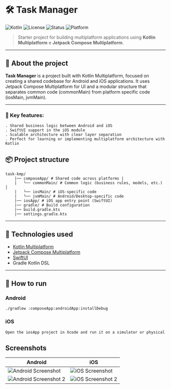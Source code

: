 # 🛠️ Task Manager

![Kotlin](https://img.shields.io/badge/Kotlin-Multiplatform-blueviolet?logo=kotlin)
![License](https://img.shields.io/badge/license-MIT-green)
![Status](https://img.shields.io/badge/status-em%20desenvolvimento-yellow)
![Platform](https://img.shields.io/badge/platform-Android%20%7C%20iOS-lightgrey)

> Starter project for building multiplatform applications using **Kotlin Multiplatform** e **Jetpack Compose Multiplatform**.

---

## 🚀 About the project

**Task Manager** is a project built with Kotlin Multiplatform, focused on creating a shared codebase for Android and iOS applications. It uses Jetpack Compose Multiplatform for UI and a modular structure that separates common code (commonMain) from platform specific code (iosMain, jvmMain).

---

### 🔧 Key features:

    . Shared business logic between Android and iOS
    . SwiftUI support in the iOS module
    . Scalable architecture with clear layer separation
    . Perfect for learning or implementing multiplatform architecture with Kotlin

## 📦 Project structure

    task-kmp/ 
        |── composeApp/ # Shared code across platforms |
        |   └── commonMain/ # Common logic (business rules, models, etc.) │
        |   └── iosMain/ # iOS-specific code
        |   └── jvmMain/ # Android/Desktop-specific code
        |── iosApp/ # iOS app entry point (SwiftUI)
        |── gradle/ # Build configuration
        |── build.gradle.kts
        |── settings.gradle.kts

---

## 📱 Technologies used

- [Kotlin Multiplatform](https://kotlinlang.org/docs/multiplatform.html)
- [Jetpack Compose Multiplatform](https://github.com/JetBrains/compose-multiplatform)
- [SwiftUI](https://developer.apple.com/xcode/swiftui/)
- Gradle Kotlin DSL

---

## 🧪 How to run

### Android
```bash
./gradlew :composeApp:androidApp:installDebug
```
### iOS
```bash
Open the iosApp project in Xcode and run it on a simulator or physical device.
```

## Screenshots

| Android                                                        | iOS                                                    |
|----------------------------------------------------------------|--------------------------------------------------------|
| ![Android Screenshot](./screenshots/android_screenshot.png)    | ![iOS Screenshot](./screenshots/ios_screenshot.png)    |
| ![Android Screenshot 2](./screenshots/android_screenshot2.png) | ![iOS Screenshot 2](./screenshots/ios_screenshot2.png) |